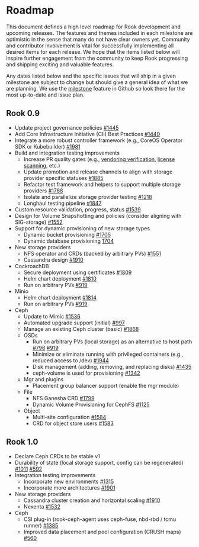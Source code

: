 # Roadmap

This document defines a high level roadmap for Rook development and upcoming releases.
The features and themes included in each milestone are optimistic in the sense that many do not have clear owners yet.
Community and contributor involvement is vital for successfully implementing all desired items for each release.
We hope that the items listed below will inspire further engagement from the community to keep Rook progressing and shipping exciting and valuable features.

Any dates listed below and the specific issues that will ship in a given milestone are subject to change but should give a general idea of what we are planning.
We use the [milestone](https://github.com/rook/rook/milestones) feature in Github so look there for the most up-to-date and issue plan.

## Rook 0.9

* Update project governance policies [#1445](https://github.com/rook/rook/issues/1445)
* Add Core Infrastructure Initiative (CII) Best Practices [#1440](https://github.com/rook/rook/issues/1440)
* Integrate a more robust controller framework (e.g., CoreOS Operator SDK or Kubebuilder) [#1981](https://github.com/rook/rook/issues/1981)
* Build and integration testing improvements
  * Increase PR quality gates (e.g., [vendoring verification](https://github.com/rook/rook/issues/1822), [license scanning](https://github.com/rook/rook/issues/1993), etc.)
  * Update promotion and release channels to align with storage provider specific statuses [#1885](https://github.com/rook/rook/issues/1885)
  * Refactor test framework and helpers to support multiple storage providers [#1788](https://github.com/rook/rook/issues/1788)
  * Isolate and parallelize storage provider testing [#1218](https://github.com/rook/rook/issues/1218)
  * Longhaul testing pipeline [#1847](https://github.com/rook/rook/issues/1847)
* Custom resource validation, progress, status [#1539](https://github.com/rook/rook/issues/1539)
* Design for Volume Snapshotting and policies (consider aligning with SIG-storage) [#1552](https://github.com/rook/rook/issues/1552)
* Support for dynamic provisioning of new storage types
  * Dynamic bucket provisioning [#1705](https://github.com/rook/rook/issues/1705)
  * Dynamic database provisioning [1704](https://github.com/rook/rook/issues/1704)
* New storage providers
  * NFS operator and CRDs (backed by arbitrary PVs) [#1551](https://github.com/rook/rook/issues/1551)
  * Cassandra design [#1910](https://github.com/rook/rook/issues/1910)
* CockroachDB
  * Secure deployment using certificates [#1809](https://github.com/rook/rook/issues/1809)
  * Helm chart deployment [#1810](https://github.com/rook/rook/issues/1810)
  * Run on arbitrary PVs [#919](https://github.com/rook/rook/issues/919)
* Minio
  * Helm chart deployment [#1814](https://github.com/rook/rook/issues/1814)
  * Run on arbitrary PVs [#919](https://github.com/rook/rook/issues/919)
* Ceph
  * Update to Mimic [#1536](https://github.com/rook/rook/issues/1536)
  * Automated upgrade support (initial) [#997](https://github.com/rook/rook/issues/997)
  * Manage an existing Ceph cluster (basic) [#1868](https://github.com/rook/rook/issues/1868)
  * OSDs
    * Run on arbitrary PVs (local storage) as an alternative to host path [#796](https://github.com/rook/rook/issues/796) [#919](https://github.com/rook/rook/issues/919)
    * Minimize or eliminate running with privileged containers (e.g., reduced access to /dev) [#1944](https://github.com/rook/rook/issues/1944)
    * Disk management (adding, removing, and replacing disks) [#1435](https://github.com/rook/rook/issues/1435)
    * ceph-volume is used for provisioning [#1342](https://github.com/rook/rook/issues/1342)
  * Mgr and plugins
    * Placement group balancer support (enable the mgr module)
  * File
    * NFS Ganesha CRD [#1799](https://github.com/rook/rook/issues/1799)
    * Dynamic Volume Provisioning for CephFS [#1125](https://github.com/rook/rook/issues/1125)
  * Object
    * Multi-site configuration [#1584](https://github.com/rook/rook/issues/1584)
    * CRD for object store users [#1583](https://github.com/rook/rook/issues/1583)

## Rook 1.0

* Declare Ceph CRDs to be stable v1
* Durability of state (local storage support, config can be regenerated) [#1011](https://github.com/rook/rook/issues/1011) [#592](https://github.com/rook/rook/issues/592)
* Integration testing improvements
  * Incorporate new environments [#1315](https://github.com/rook/rook/issues/1315)
  * Incorporate more architectures [#1901](https://github.com/rook/rook/issues/1901)
* New storage providers
  * Cassandra cluster creation and horizontal scaling [#1910](https://github.com/rook/rook/issues/1910)
  * Nexenta [#1532](https://github.com/rook/rook/issues/1532)
* Ceph
  * CSI plug-in (rook-ceph-agent uses ceph-fuse, nbd-rbd / tcmu runner) [#1385](https://github.com/rook/rook/issues/1385)
  * Improved data placement and pool configuration (CRUSH maps) [#560](https://github.com/rook/rook/issues/560)
